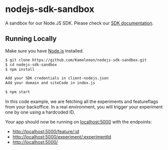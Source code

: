 # nodejs-sdk-sandbox

A sandbox for our Node.JS SDK. Please check our [SDK documentation](https://developers.kameleoon.com/nodejs-sdk.html).

## Running Locally

Make sure you have [Node.js](http://nodejs.org/) installed.

```sh
$ git clone https://github.com/Kameleoon/nodejs-sdk-sandbox.git
$ cd nodejs-sdk-sandbox
$ npm install

Add your SDK credentials in client-nodejs.json
Add your domain and siteCode in index.js

$ npm start
```

In this code example, we are fetching all the experiments and featureflags from your backoffice. In a real environment, you will trigger your experiment one by one using a hardcoded ID.

Your app should now be running on [localhost:5000](http://localhost:5000/) with the endpoints:

- [http://localhost:5000/feature/:id](http://localhost:5000/feature/:id)
- [http://localhost:5000/experiment/:experimentId](http://localhost:5000/experiment/:experimentId)
- [http://localhost:5000/](http://localhost:5000/)
